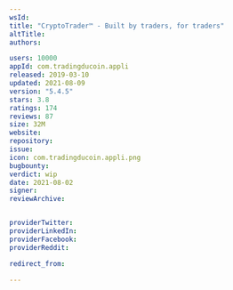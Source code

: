 ```yaml
---
wsId: 
title: "CryptoTrader™ - Built by traders, for traders"
altTitle: 
authors:

users: 10000
appId: com.tradingducoin.appli
released: 2019-03-10
updated: 2021-08-09
version: "5.4.5"
stars: 3.8
ratings: 174
reviews: 87
size: 32M
website: 
repository: 
issue: 
icon: com.tradingducoin.appli.png
bugbounty: 
verdict: wip
date: 2021-08-02
signer: 
reviewArchive:


providerTwitter: 
providerLinkedIn: 
providerFacebook: 
providerReddit: 

redirect_from:

---
```



